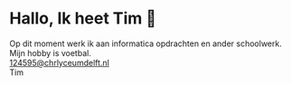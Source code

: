 # Hallo, Ik heet Tim 👋
Op dit moment werk ik aan informatica opdrachten en ander schoolwerk.  
Mijn hobby is voetbal.  
124595@chrlyceumdelft.nl  
Tim



